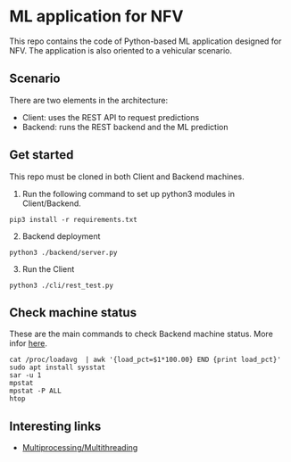 # ML application for NFV
This repo contains the code of Python-based ML application designed for NFV. The application is also oriented to a vehicular scenario.

## Scenario
There are two elements in the architecture:
- Client: uses the REST API to request predictions
- Backend: runs the REST backend and the ML prediction

## Get started
This repo must be cloned in both Client and Backend machines.

1. Run the following command to set up python3 modules in Client/Backend.
```
pip3 install -r requirements.txt
```
2. Backend deployment
```
python3 ./backend/server.py
```
3. Run the Client
```
python3 ./cli/rest_test.py
```

## Check machine status
These are the main commands to check Backend machine status. More infor [here](stress.md).
```
cat /proc/loadavg  | awk '{load_pct=$1*100.00} END {print load_pct}'
sudo apt install sysstat
sar -u 1
mpstat
mpstat -P ALL
htop
```

## Interesting links
- [Multiprocessing/Multithreading](https://stackoverflow.com/questions/9786102/how-do-i-parallelize-a-simple-python-loop)
